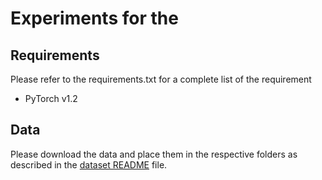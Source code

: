 # Experiments for the


## Requirements 
Please refer to the requirements.txt for a complete list of the requirement 
- PyTorch v1.2

## Data
Please download the data and place them in the respective folders as described in the [dataset README](data/README.md) file.